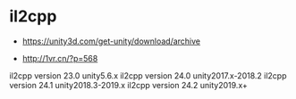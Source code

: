 # il2cpp


- https://unity3d.com/get-unity/download/archive

- http://1vr.cn/?p=568

il2cpp version 23.0     unity5.6.x
il2cpp version 24.0     unity2017.x-2018.2
il2cpp version 24.1     unity2018.3-2019.x
il2cpp version 24.2     unity2019.x+
